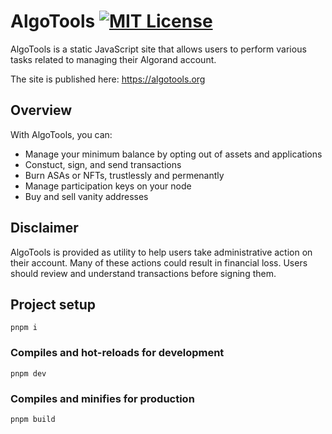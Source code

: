 # AlgoTools [![MIT License](https://img.shields.io/badge/license-MIT-blue.svg)](https://github.com/GalaxyPay/algo-tools/blob/main/LICENSE)

AlgoTools is a static JavaScript site that allows users to perform various tasks related to managing their Algorand account.

The site is published here: https://algotools.org

## Overview

With AlgoTools, you can:

- Manage your minimum balance by opting out of assets and applications
- Constuct, sign, and send transactions
- Burn ASAs or NFTs, trustlessly and permenantly
- Manage participation keys on your node
- Buy and sell vanity addresses

## Disclaimer

AlgoTools is provided as utility to help users take administrative action on their account. Many of these actions could result in financial loss. Users should review and understand transactions before signing them.

## Project setup

```
pnpm i
```

### Compiles and hot-reloads for development

```
pnpm dev
```

### Compiles and minifies for production

```
pnpm build
```
